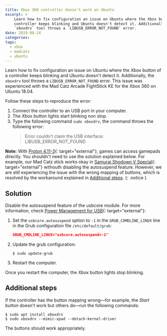 ```yaml
---
title: Xbox 360 controller doesn't work on Ubuntu
excerpt: >
    Learn how to fix configuration an issue on Ubuntu where the Xbox button of a
    controller keeps blinking and Ubuntu doesn't detect it. Additionally, the
    `xboxdrv` tool throws a `LIBUSB_ERROR_NOT_FOUND` error.
date: 2019-08-24
categories:
tags:
  - xbox
  - madcatz
  - ubuntu
---
```


Learn how to fix configuration an issue on Ubuntu where the *Xbox button* of a
controller keeps blinking and Ubuntu doesn't detect it. Additionally, the
`xboxdrv` tool throws a `LIBUSB_ERROR_NOT_FOUND` error. This issue was
experienced with the Mad Catz Arcade FightStick KE for the Xbox 360 on Ubuntu
18.04.

Follow these steps to reproduce the error:

1. Connect the controller to an USB port in your computer.
1. The *Xbox button* lights start blinking non stop.
1. Type the following command `sudo xboxdrv`, the command throws the following
   error:
   > Error couldn't claim the USB interface: LIBUSB_ERROR_NOT_FOUND

**Note:** With [Proton 4.11-3][1]{: target="external"}, games can access
gamepads directly. You shouldn't need to use the solution explained below. For
example, our Mad Catz stick works okay in
[Samurai Shodown V Special][2]{: target="external"} withouth disabling the
autosuspend feature. However, we are still experiencing the issue with the wrong
mapping of buttons, which is resolved by the workaround explained in
[Additional steps](#additional-steps).
{: .notice }

## Solution

Disable the autosuspend feature of the usbcore module. For more information,
check [Power Management for USB][0]{: target="external"}:

1. Set the `usbcore.autosuspend` option to `-1` in the `GRUB_COMDLINE_LINUX`
   line in the Grub configuration file `/etc/default/grub`:
   ```json
   GRUB_CMDLINE_LINUX="usbcore.autosuspend=-1"
   ```
1. Update the grub configuration:
   ```shell
   $ sudo update-grub
   ```
1. Restart the computer.

Once you restart the computer, the *Xbox button* lights stop blinking.

## Additional steps

If the controller has the button mapping wrong—for example, the *Start button*
doesn't work but others do—run the following commands:

```shell
$ sudo apt install xboxdrv
$ sudo xboxdrv --mimic-xpad --detach-kernel-driver
```

The buttons should work appropriately.

[0]: https://www.kernel.org/doc/Documentation/usb/power-management.txt
[1]: https://github.com/ValveSoftware/Proton/releases/tag/proton-4.11-3
[2]: https://store.steampowered.com/app/1076550/SAMURAI_SHODOWN_V_SPECIAL/
